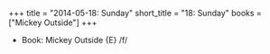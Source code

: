 +++
title = "2014-05-18: Sunday"
short_title = "18: Sunday"
books = ["Mickey Outside"]
+++


* Book: Mickey Outside {E} /f/
